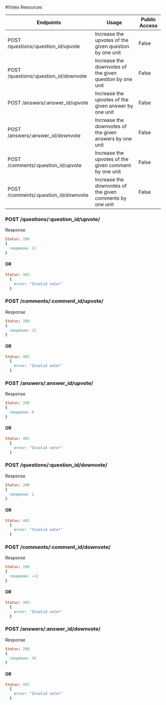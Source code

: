 #Votes Resources

Endpoints |	Usage |	Public Access
--------- | ----- | -------------
POST /questions/:question_id/upvote |	Increase the upvotes of the given question by one unit |	False
POST /questions/:question_id/downvote |	Increase the downvotes of the given question by one unit |	False
POST /answers/:answer_id/upvote |	Increase the upvotes of the given answer by one unit |	False
POST /answers/:answer_id/downvote |	Increase the downvotes of the given answers by one unit |	False
POST /comments/:question_id/upvote |	Increase the upvotes of the given comment by one unit |	False
POST /comments/:question_id/downvote |	Increase the downvotes of the given comments by one unit |	False

### POST /questions/:question_id/upvote/

Response
```ruby
Status: 200
{
  response: 11
}
```
#### OR
```ruby
Status: 403
  {
    error: "Invalid vote!"
  }
```
### POST /comments/:comment_id/upvote/

Response
```ruby
Status: 200
{
  response: 23
}
```
#### OR
```ruby
Status: 403
  {
    error: "Invalid vote!"
  }
```
### POST /answers/:answer_id/upvote/

Response
```ruby
Status: 200
{
  response: 0
}
```
#### OR
```ruby
Status: 403
  {
    error: "Invalid vote!"
  }
```
### POST /questions/:question_id/downvote/

Response
```ruby
Status: 200
{
  response: 2
}
```
#### OR
```ruby
Status: 403
  {
    error: "Invalid vote!"
  }
```
### POST /comments/:comment_id/downvote/

Response
```ruby
Status: 200
{
  response: -12
}
```
#### OR
```ruby
Status: 403
  {
    error: "Invalid vote!"
  }
```
### POST /answers/:answer_id/downvote/

Response
```ruby
Status: 200
{
  response: 34
}
```
#### OR
```ruby
Status: 403
  {
    error: "Invalid vote!"
  }
```
